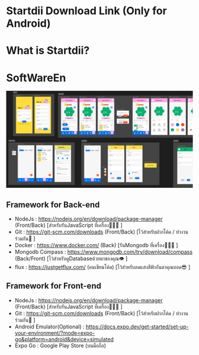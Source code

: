 # Startdii Download Link (Only for Android)


# What is Startdii?
# SoftWareEn

![Uxui Image](./image/app-uxui.png)

## Framework for Back-end
- NodeJs : https://nodejs.org/en/download/package-manager (Front/Back) [สำหรับรันJavaScript ที่เครื่อง🏃🏾‍♂️ ]
- Git : https://git-scm.com/downloads (Front/Back) [ไว้สำหรับฝากโค้ด / ทำงานร่วมกัน🤼 ]
- Docker : https://www.docker.com/ (Back) [รันMongodb ที่เครื่อง🏃🏾‍♂️ ]
- Mongodb Compass : https://www.mongodb.com/try/download/compass (Back/Front) [ไว้สำหรับดูDatabaseด้วยตาของคุณ👁️ ]
- flux : https://justgetflux.com/ (คนเขียนโค้ด) [ไว้สำหรับลดแสงสีฟ้ากันตาคุณบอด😎 ]


## Framework for Front-end
- NodeJs : https://nodejs.org/en/download/package-manager (Front/Back) [สำหรับรันJavaScript ที่เครื่อง🏃🏾‍♂️ ]
- Git : https://git-scm.com/downloads (Front/Back) [ไว้สำหรับฝากโค้ด / ทำงานร่วมกัน🤼 ]
- Android Emulator(Optional) : https://docs.expo.dev/get-started/set-up-your-environment/?mode=expo-go&platform=android&device=simulated
- Expo Go : Google Play Store (บนมือถือ)
